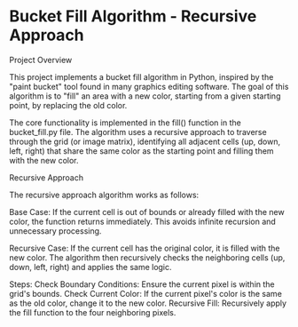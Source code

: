 # Bucket Fill Algorithm - Recursive Approach

Project Overview

This project implements a bucket fill algorithm in Python, inspired by the "paint bucket" tool found in many graphics editing software. The goal of this algorithm is to "fill" an area with a new color, starting from a given starting point, by replacing the old color.

The core functionality is implemented in the fill() function in the bucket_fill.py file. The algorithm uses a recursive approach to traverse through the grid (or image matrix), identifying all adjacent cells (up, down, left, right) that share the same color as the starting point and filling them with the new color.

Recursive Approach

The recursive approach algorithm works as follows:

Base Case:
If the current cell is out of bounds or already filled with the new color, the function returns immediately.
This avoids infinite recursion and unnecessary processing.

Recursive Case:
If the current cell has the original color, it is filled with the new color.
The algorithm then recursively checks the neighboring cells (up, down, left, right) and applies the same logic.

Steps:
Check Boundary Conditions: Ensure the current pixel is within the grid's bounds.
Check Current Color: If the current pixel's color is the same as the old color, change it to the new color.
Recursive Fill: Recursively apply the fill function to the four neighboring pixels.
